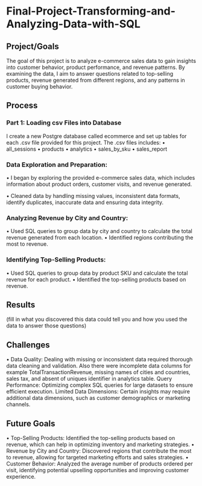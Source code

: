 # Final-Project-Transforming-and-Analyzing-Data-with-SQL

## Project/Goals
The goal of this project is to analyze e-commerce sales data to gain insights into customer behavior, 
product performance, and revenue patterns. By examining the data, I aim to answer questions related to 
top-selling products, revenue generated from different regions, and any patterns in customer buying behavior.

## Process
### Part 1: Loading csv Files into Database
I create a new Postgre database called ecommerce and set up tables for each .csv file provided for this project. 
The .csv files includes: 
	• all_sessions
	• products
	• analytics
	• sales_by_sku
	• sales_report

### Data Exploration and Preparation:
• I began by exploring the provided e-commerce sales data, which includes information 
about product orders, customer visits, and revenue generated.

• Cleaned data by handling missing values, inconsistent data formats, identify duplicates, inaccurate data 
and ensuring data integrity.

### Analyzing Revenue by City and Country:
• Used SQL queries to group data by city and country to calculate the total revenue generated from each location.
• Identified regions contributing the most to revenue.

### Identifying Top-Selling Products:
• Used SQL queries to group data by product SKU and calculate the total revenue for each product.
• Identified the top-selling products based on revenue.

## Results
(fill in what you discovered this data could tell you and how you used the data to answer those questions)

## Challenges 
• Data Quality: Dealing with missing or inconsistent data required thorough data cleaning and validation. Also there were 
incomplete data columns for example TotalTransactionRevenue, missing names of cities and countries, sales tax, 
and absent of uniques identifier in analytics table.
Query Performance: Optimizing complex SQL queries for large datasets to ensure efficient execution.
Limited Data Dimensions: Certain insights may require additional data dimensions, such as customer demographics 
or marketing channels.

## Future Goals
• Top-Selling Products: Identified the top-selling products based on revenue, which can help in optimizing inventory 
and marketing strategies.
• Revenue by City and Country: Discovered regions that contribute the most to revenue, allowing for targeted 
marketing efforts and sales strategies.
• Customer Behavior: Analyzed the average number of products ordered per visit, identifying potential upselling 
opportunities and improving customer experience.
